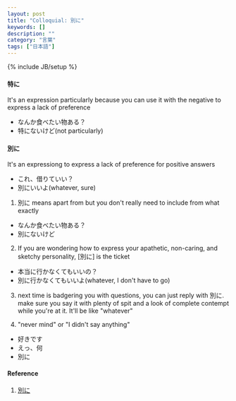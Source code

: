 ```yaml
---
layout: post
title: "Colloquial: 別に"
keywords: []
description: ""
category: "言葉"
tags: ["日本語"]
---
```

{% include JB/setup %}

#### 特に
It's an expression particularly because you can use it with the negative to express a lack of
preference
- なんか食べたい物ある？
- 特にないけど(not particularly)

#### 別に
It's an expressiong to express a lack of preference for positive answers
- これ、借りていい？
- 別にいいよ(whatever, sure)

1. 別に means apart from but you don't really need to include from what exactly

- なんか食べたい物ある？
- 別にないけど


2. If you are wondering how to express your apathetic, non-caring, and sketchy personality,
   [別に] is the ticket
- 本当に行かなくてもいいの？
- 別に行かなくてもいいよ(whatever, I don't have to go)

3.  next time is badgering you with questions, you can just reply with 別に. make sure you say it
	with plenty of spit and a look of complete contempt while you're at it. It'll be like "whatever"

4. "never mind" or "I didn't say anything"
- 好きです
- えっ、何
- 別に


#### Reference
1. [別に](http://www.guidetojapanese.org/blog/2006/09/01/i-was-going-to-make-a-better-title-but-eh-whatever/)

